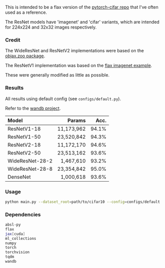 This is intended to be a flax version of the [pytorch-cifar repo](https://github.com/kuangliu/pytorch-cifar) that I've often used as a reference.

The ResNet models have 'imagenet' and 'cifar' variants, which are intended for 224x224 and 32x32 images respectively.


### Credit

The WideResNet and ResNetV2 implementations were based on the [objax.zoo package](https://objax.readthedocs.io/en/latest/objax/zoo.html).

The ResNetV1 implementation was based on the [flax imagenet example](https://github.com/google/flax/tree/main/examples/imagenet).

These were generally modified as little as possible.


### Results

All results using default config (see `configs/default.py`).

Refer to the [wandb project](https://wandb.ai/jvlmdr/flax-cifar).

| Model | Params | Acc. |
| :--   |    --: |  --: |
| ResNetV1-18 | 11,173,962 | 94.1% |
| ResNetV1-50 | 23,520,842 | 94.3% |
| ResNetV2-18 | 11,172,170 | 94.6% |
| ResNetV2-50 | 23,513,162 | 93.6% |
| WideResNet-28-2 | 1,467,610 | 93.2% |
| WideResNet-28-8 | 23,354,842 | 95.0% |
| DenseNet | 1,000,618 | 93.6% |


### Usage

```bash
python main.py --dataset_root=path/to/cifar10 --config=configs/default.py --config.model.arch=resnet_v1_18
```


### Dependencies

```bash
absl-py
flax
jax[cuda]
ml_collections
numpy 
torch
torchvision
tqdm
wandb
```
